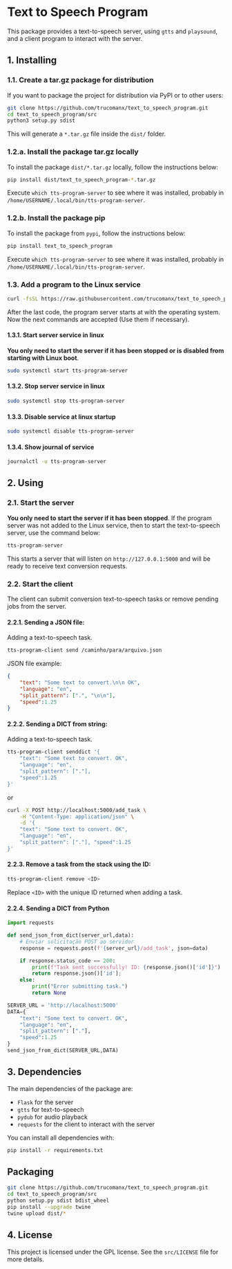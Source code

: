 # Text to Speech Program

This package provides a text-to-speech server, using `gtts` and `playsound`, and a client program to interact with the server.

## 1. Installing

### 1.1. Create a tar.gz package for distribution

If you want to package the project for distribution via PyPI or to other users:

```bash
git clone https://github.com/trucomanx/text_to_speech_program.git
cd text_to_speech_program/src
python3 setup.py sdist
```

This will generate a `*.tar.gz` file inside the `dist/` folder. 

### 1.2.a. Install the package tar.gz locally

To install the package `dist/*.tar.gz` locally, follow the instructions below:


```bash
pip install dist/text_to_speech_program-*.tar.gz
```

Execute `which tts-program-server` to see where it was installed, probably in `/home/USERNAME/.local/bin/tts-program-server`.

### 1.2.b. Install the package pip

To install the package from `pypi`, follow the instructions below:


```bash
pip install text_to_speech_program
```

Execute `which tts-program-server` to see where it was installed, probably in `/home/USERNAME/.local/bin/tts-program-server`.


### 1.3. Add a program to the Linux service

```bash
curl -fsSL https://raw.githubusercontent.com/trucomanx/text_to_speech_program/main/install_linux_service.sh | sh
```

After the last code, the program server starts at with the operating system.
Now the next commands are accepted (Use them if necessary).

#### 1.3.1. Start server service in linux
**You only need to start the server if it has been stopped or is disabled from starting with Linux boot**.

```bash
sudo systemctl start tts-program-server
```

#### 1.3.2. Stop server service in linux

```bash
sudo systemctl stop tts-program-server
```

#### 1.3.3. Disable service at linux startup

```bash
sudo systemctl disable tts-program-server
```

#### 1.3.4. Show journal of service

```bash
journalctl -u tts-program-server
```

## 2. Using

### 2.1. Start the server
**You only need to start the server if it has been stopped**.
If the program server was not added to the Linux service, then to start the text-to-speech server, use the command below:

```bash
tts-program-server
```

This starts a server that will listen on `http://127.0.0.1:5000` and will be ready to receive text conversion requests.



### 2.2. Start the client

The client can submit conversion text-to-speech tasks or remove pending jobs from the server.

#### 2.2.1. Sending a JSON file:
Adding a text-to-speech task.

```bash
tts-program-client send /caminho/para/arquivo.json
```

JSON file example:

```json
{
    "text": "Some text to convert.\n\n OK",
    "language": "en",
    "split_pattern": [".", "\n\n"],
    "speed":1.25
}
```

#### 2.2.2. Sending a DICT from string:
Adding a text-to-speech task.

```bash
tts-program-client senddict '{ 
    "text": "Some text to convert. OK", 
    "language": "en", 
    "split_pattern": ["."], 
    "speed":1.25 
}'
```
or

```bash
curl -X POST http://localhost:5000/add_task \
    -H "Content-Type: application/json" \
    -d '{
    "text": "Some text to convert. OK", 
    "language": "en", 
    "split_pattern": ["."], "speed":1.25 
}'
```

#### 2.2.3. Remove a task from the stack using the ID:

```bash
tts-program-client remove <ID>
```

Replace `<ID>` with the unique ID returned when adding a task.

#### 2.2.4. Sending a DICT from Python

```python
import requests

def send_json_from_dict(server_url,data):
    # Enviar solicitação POST ao servidor
    response = requests.post(f'{server_url}/add_task', json=data)

    if response.status_code == 200:
        print(f"Task sent successfully! ID: {response.json()['id']}")
        return response.json()['id'];
    else:
        print("Error submitting task.")
        return None

SERVER_URL = 'http://localhost:5000'
DATA={
    "text": "Some text to convert. OK", 
    "language": "en", 
    "split_pattern": ["."], 
    "speed":1.25 
}
send_json_from_dict(SERVER_URL,DATA)

```

## 3. Dependencies

The main dependencies of the package are:

* `Flask` ​​for the server
* `gtts` for text-to-speech
* `pydub` for audio playback
* `requests` for the client to interact with the server

You can install all dependencies with:

```bash
pip install -r requirements.txt
```
## Packaging

```bash
git clone https://github.com/trucomanx/text_to_speech_program.git
cd text_to_speech_program/src
python setup.py sdist bdist_wheel
pip install --upgrade twine
twine upload dist/*
```

## 4. License

This project is licensed under the GPL license. See the `src/LICENSE` file for more details.
